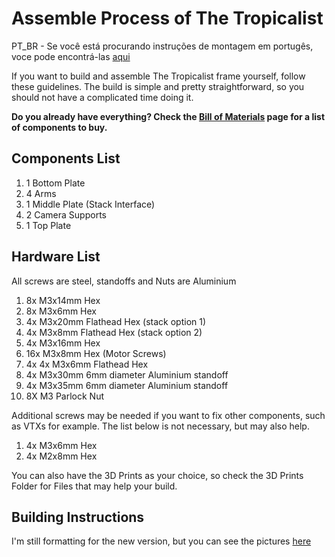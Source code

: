 # Assemble Process of The Tropicalist

PT_BR - Se você está procurando instruções de montagem em portugês, voce pode encontrá-las [aqui][1]

If you want to build and assemble The Tropicalist frame yourself, follow these guidelines. The build is simple and pretty straightforward, so you should not have a complicated time doing it. 

**Do you already have everything? Check the [Bill of Materials][2] page for a list of components to buy.**

## Components List
1. 1 Bottom Plate
2. 4 Arms
3. 1 Middle Plate (Stack Interface)
4. 2 Camera Supports
5. 1 Top Plate

## Hardware List
All screws are steel, standoffs and Nuts are Aluminium

1. 8x M3x14mm Hex
2. 8x M3x6mm Hex
3. 4x M3x20mm Flathead Hex (stack option 1)
4. 4x M3x8mm Flathead Hex (stack option 2)
5. 4x M3x16mm Hex
6. 16x M3x8mm Hex (Motor Screws)
7. 4x 4x M3x6mm Flathead Hex
8. 4x M3x30mm 6mm diameter Aluminium standoff
9. 4x M3x35mm 6mm diameter Aluminium standoff
10. 8X M3 Parlock Nut

Additional screws may be needed if you want to fix other components, such as VTXs for example. The list below is not necessary, but may also help.

1. 4x M3x6mm Hex
2. 4x M2x8mm Hex

You can also have the 3D Prints as your choice, so check the 3D Prints Folder for Files that may help your build.

## Building Instructions

I'm still formatting for the new version, but you can see the pictures [here][1]



[1]: https://tropicalfpv.com/the-tropicalist-welcome/
[2]: https://github.com/tropicalfpv/the-tropicalist/blob/main/BOM.md
